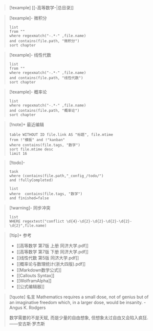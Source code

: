 > [!example] [[-高等数学-|总目录]]

> [!example]- 微积分
>```dataview
>list 
>from ""
>where regexmatch("-.*-" ,file.name)
>and contains(file.path, "微积分")
>sort chapter
>```

> [!example]- 线性代数
>```dataview
>list 
>from ""
>where regexmatch("-.*-" ,file.name)
>and contains(file.path, "线性代数")
>sort chapter
>```

> [!example]- 概率论
>```dataview
>list
>where regexmatch("-.*-" ,file.name)
>and contains(file.path, "概率论")
>sort chapter
>```

> [!note]+ 最近编辑
>```dataview
>table WITHOUT ID file.link AS "标题", file.mtime
>from !"模板" and !"kanban"
>where contains(file.tags, "数学")
>sort file.mtime desc
>limit 16
>```

> [!todo]-
> ```dataview
> task
> where (contains(file.path,"_config_/todo/")
> and !fullyCompleted)
> ```
>```dataview
>list
>where  contains(file.tags, "数学") 
>and finished=false
>```

> [!warning]- 同步冲突
> 
> ```dataview
> list
> WHERE regextest("conflict \d{4}-\d{2}-\d{2}-\d{2}-\d{2}-\d{2}",file.name)
> ```

> [!tip]+ 参考
> - [[高等数学 第7版 上册 同济大学.pdf]]
> - [[高等数学 第7版 下册 同济大学.pdf]]
> - [[线性代数 第5版 同济大学.pdf]]
> - [[概率论与数理统计(浙大四版).pdf]]
>- [[Markdown数学公式]]
>- [[Callouts Syntax]]
>- [[WolframAlpha]]
>- [[公式编辑器]]

>[!quote] 名言
>Mathematics requires a small dose, not of genius but of an imaginative freedom which, in a larger dose, would be insanity. -Angus K. Rodgers
>
>数学需要的不是天赋, 而是少量的自由想象, 但想象太过自由又会陷入疯狂. ——安古斯·罗杰斯
